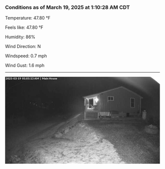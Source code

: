### Conditions as of March 19, 2025 at 1:10:28 AM CDT 

Temperature: 47.80 &deg;F

Feels like: 47.80 &deg;F

Humidity: 86%

Wind Direction: N

Windspeed: 0.7 mph

Wind Gust: 1.6 mph

---

<img src="./images/latest.jpeg"/>

